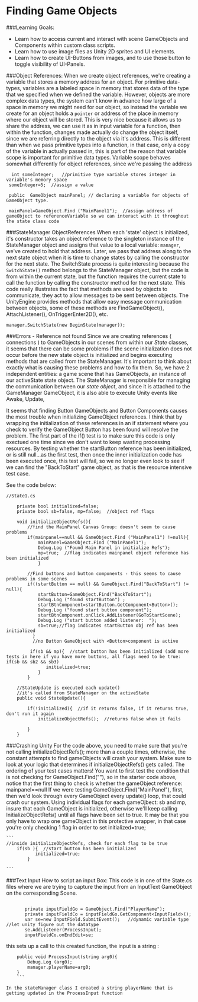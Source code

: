 # Finding Game Objects


###Learning Goals:
- Learn how to access current and interact with scene GameObjects and Components within custom class scripts.
- Learn how to use image files as Unity 2D sprites and UI elements.
- Learn how to create UI-Buttons from images, and to use those button to toggle visibility of UI-Panels.

###Object References: 
When we create object references, we're creating a variable that stores a memory address for an object.  For primitive data-types, variables are a labeled space in memory that stores data of the type that we specified when we defined the variable.  However, objects are more complex data types, the system can't know in advance how large of a space in memory we might need for our object, so instead the variable we create for an object holds a ``pointer`` or address of the place in memory where our object will be stored.  This is very nice because it allows us to share the address, we can use it as in input variable for a function, then within the function, changes made actually do change the object itself, since we are referring directly to the object via it's address.  This is different than when we pass primitive types into a function, in that case, only a copy of the variable in actually passed in, this is part of the reason that variable scope is important for primitive data types.  Variable scope behaves somewhat  differently for object references, since we're passing the address

   ```
     int someInteger;   //primitive type variable stores integer in variable's memory space
    someInteger=5;  //assign a value

    public  GameObject mainPanel; // declaring a variable for objects of GameObject type.

    mainPanel=GameObject.Find ("MainPanel1");  //assign address of gameObject to referenceVariable so we can interact with it throughout the state class code

   ```
###StateManager ObjectReferences
When each 'state' object is initialized, it's constructor takes an object reference to the singleton instance of the StateManager object and assigns that value to a local variable: `manager`, we've created to hold that address. Later, we pass that address along to the next state object when it is time to change states by calling the constructor for the next state.  The SwitchState process is quite interesting because the `SwitchState()` method belongs to the StateManager object, but the code is from within the current state, but the function requires the current state to call the function by calling the constructor method for the next state.  This code really illustrates the fact that methods are used by objects to communicate, they act to allow messages to be sent between objects. 
The UnityEngine provides methods that allow easy message communication between objects, some of these methods are FindGameObject(), AttachListener(), OnTriggerEnter2D(), etc.

```
manager.SwitchState(new BeginState(manager));
```
###Errors - Reference not found
Since we are creating references ( connections ) to GameObjects in our scenes from within our *State* classes, it seems that there can be some problems if the scene initialization does not occur before the new state object is initialized and begins executing methods that are called from the StateManager.  It's important to think about exactly what is causing these problems and how to fix them.  So, we have 2 independent entities:  a game scene that has GameObjects, an instance of our activeState state object.  The StateManager is responsible for managing the communication between our *state object*, and since it is attached to the GameManager GameObject, it is also able to execute Unity events like Awake, Update,  


It seems that finding Button GameObjects and Button Components causes the most trouble when initializing GameObject references.  I think that by wrapping the initialization of these references in an if statement where you check to verify the GameObject Button has been found will resolve the problem. The first part of the if() test is to make sure this code is only exectued one time since we don't want to keep wasting processing resources. By testing whether the startButton reference has been initialized, or is still null...as the first test, then once the inner initialization code has been executed once, this test will fail, so we no longer even look to see if we can find the "BackToStart" game object, as that is the resource intensive test case. 

See the code below:

```
//State1.cs
    
    private bool initialized=false;
	private bool sb=false, mp=false;  //object ref flags

	void initializeObjectRefs(){ 
	    //find the MainPanel Canvas Group: doesn't seem to cause problems
		if(mainpanel==null && GameObject.Find ("MainPanel1") !=null){
		    mainPanel=GameObject.Find ("MainPanel1");
		    Debug.Log ("Found Main Panel in initialize Refs");
		    mp=true;  //flag indicates mainpanel object reference has been initialized
		    }
		
		//Find buttons and button components - this seems to cause problems in some scenes
		if((startButton == null) && GameObject.Find("BackToStart") != null){ 
			startButton=GameObject.Find("BackToStart");
			Debug.Log ("found startButton")	;
			startBtnComponent=startButton.GetComponent<Button>();
			Debug.Log ("found start button component");
			startBtnComponent.onClick.AddListener(GoToStartScene);
			Debug.Log ("start button added listener:  ");
			sb=true;//flag indicates startButton obj ref has been initialized
		  }  
		  //no Button GameObject with <Button>component is active
		
		 if(sb && mp){  //start button has been initialized (add more tests in here if you have more buttons, all flags need to be true:  if(sb && sb2 && sb3)
	           initialized=true;
	        }
		}
		
	//StateUpdate is executed each update() 
	//it's called from StateManager on the activeState
	public void StateUpdate(){  
	    
	    if(!initialized){  //if it returns false, if it returns true, don't run it again
	        initializeObjectRefs();  //returns false when it fails
	       
	    }	
	}
```	

###Crashing Unity
For the code above, you need to make sure that you're not calling initializeObjectRefs(); more than a couple times, otherwise, the constant attempts to find gameObjects will crash your system.  Make sure to look at your logic that determines if initializeObjectRefs() gets called.  The ordering of your test cases matters! You want to first test the condition that is not checking for GameObject.Find(""), so in the starter code above, notice that the first thing to check is whether the gameObject reference: mainpanel==null  If we were testing GameObject.Find("MainPanel"), first, then we'd look through every GameObject every update() loop, that could crash our system.    Using individual flags for each gameOjbect: sb and mp, insure that each GameObject is initialized, otherwise we'll keep calling InitializeObjectRefs() until all flags have been set to true.  It may be that you only have to wrap one gameObject in this protective wrapper, in that case you're only checking 1 flag in order to set initialized=true;

	``` 
	//inside initializeObjectRefs, check for each flag to be true
	    if(sb ){  //start button has been initialized
	           initialized=true;
	        }
		
	```
	

###Text Input
How to script an input Box:  This code is in one of the State.cs files where we are trying to capture the input from an InputText GameObject on the corresponding Scene.

```
	   
	   private inputFieldGo = GameObject.Find("PlayerName");
	   private inputFieldCo = inputFieldGo.GetComponent<InputField>();
	   var se=new InputField.SubmitEvent();   //dynamic variable type //let unity figure out the datatype
	   se.AddListener(ProcessInput);
	   inputFieldCo.onEndEdit=se;
```	

this sets up a call to this created function, the input is a string :
```
    public void ProcessInput(string arg0){
        Debug.Log (arg0);
        manager.playerName=arg0;
    }
    ```

In the stateManager class I created a string playerName that is getting updated in the ProcessInput function 


